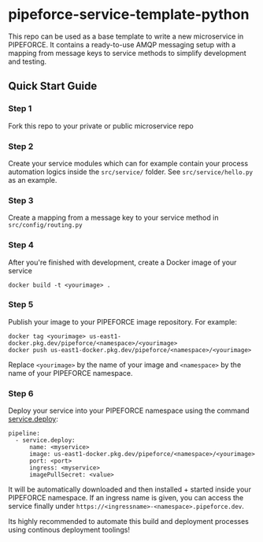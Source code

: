 # pipeforce-service-template-python

This repo can be used as a base template to write a new microservice in PIPEFORCE.
It contains a ready-to-use AMQP messaging setup with a mapping from message keys to service methods to simplify development and testing.

## Quick Start Guide

### Step 1

Fork this repo to your private or public microservice repo

### Step 2

Create your service modules which can for example contain your process automation logics inside the `src/service/` folder.
See `src/service/hello.py` as an example.

### Step 3

Create a mapping from a message key to your service method in `src/config/routing.py`

### Step 4

After you're finished with development, create a Docker image of your service

```docker build -t <yourimage> .```

### Step 5

Publish your image to your PIPEFORCE image repository. For example:

```
docker tag <yourimage> us-east1-docker.pkg.dev/pipeforce/<namespace>/<yourimage>
docker push us-east1-docker.pkg.dev/pipeforce/<namespace>/<yourimage>
```

Replace `<yourimage>` by the name of your image and `<namespace>` by the name of your PIPEFORCE namespace.

### Step 6

Deploy your service into your PIPEFORCE namespace using the
command [service.deploy](https://pipeforce.github.io/docs/api/commands#servicedeploy):

``` 
pipeline:  
  - service.deploy:  
      name: <myservice>
      image: us-east1-docker.pkg.dev/pipeforce/<namespace>/<yourimage>
      port: <port>  
      ingress: <myservice>  
      imagePullSecret: <value> 
```

It will be automatically downloaded and then installed + started inside your PIPEFORCE namespace. If an ingress name is
given, you can access the service finally under ``https://<ingressname>-<namespace>.pipeforce.dev``.

Its highly recommended to automate this build and deployment processes using continous deployment toolings!
